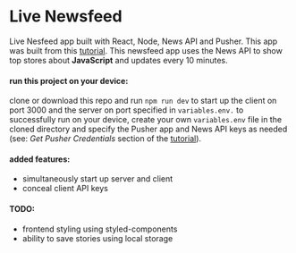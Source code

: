# Live Newsfeed
Live Nesfeed app built with React, Node, News API and Pusher. This app was built from this [tutorial](https://pusher.com/tutorials/live-news-feed-react). This newsfeed app uses the News API to show top stores about **JavaScript** and updates every 10 minutes. 

#### run this project on your device: 
clone or download this repo and run `npm run dev` to start up the client on port 3000 and the server on port specified in `variables.env.` to successfully run on your device, create your own `variables.env` file in the cloned directory and specify the Pusher app and News API keys as needed (see: *Get Pusher Credentials* section of the [tutorial](https://pusher.com/tutorials/live-news-feed-react)).

#### added features: 
* simultaneously start up server and client 
* conceal client API keys 

#### TODO: 
* frontend styling using styled-components 
* ability to save stories using local storage